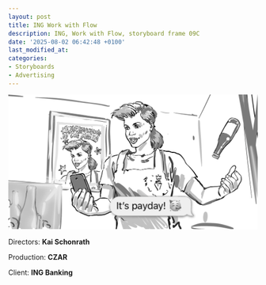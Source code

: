 ```yaml
---
layout: post
title: ING Work with Flow
description: ING, Work with Flow, storyboard frame 09C
date: '2025-08-02 06:42:48 +0100'
last_modified_at:
categories:
- Storyboards
- Advertising
---
```



![ING, Work with Flow, storyboard frame 09C](/images/09C.png)


Directors: **Kai Schonrath**

Production: **CZAR**

Client: **ING Banking**
